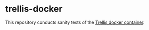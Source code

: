 # trellis-docker

This repository conducts sanity tests of the [Trellis docker container](https://hub.docker.com/r/trellisldp/trellis/).

